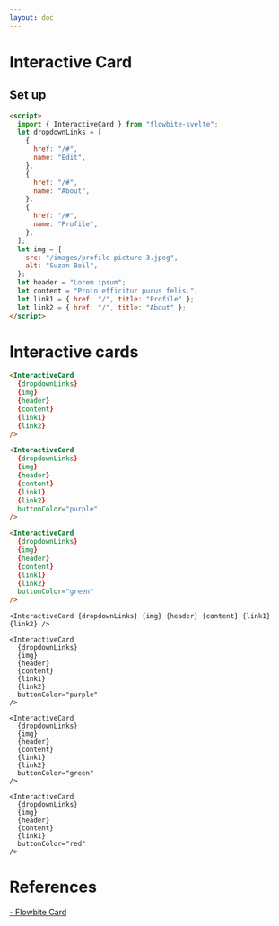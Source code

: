 ```yaml
---
layout: doc
---
```


<script>
  import { InteractiveCard } from "flowbite-svelte";
  let dropdownLinks = [
    {
      href: "/#",
      name: "Edit",
    },
    {
      href: "/#",
      name: "About",
    },
    {
      href: "/#",
      name: "Profile",
    },
  ];
  let img = {
    src: "/images/profile-picture-3.jpeg",
    alt: "Suzan Boil",
  };
  let header = "Lorem ipsum";
  let content = "Proin efficitur purus felis.";
  let link1 = { href: "/", title: "Profile" };
  let link2 = { href: "/", title: "About" };
</script>

<h1 class="text-3xl w-full dark:text-white py-4">Interactive Card</h1>

<h2 class="text-2xl w-full dark:text-white py-4">Set up</h2>

```html
<script>
  import { InteractiveCard } from "flowbite-svelte";
  let dropdownLinks = [
    {
      href: "/#",
      name: "Edit",
    },
    {
      href: "/#",
      name: "About",
    },
    {
      href: "/#",
      name: "Profile",
    },
  ];
  let img = {
    src: "/images/profile-picture-3.jpeg",
    alt: "Suzan Boil",
  };
  let header = "Lorem ipsum";
  let content = "Proin efficitur purus felis.";
  let link1 = { href: "/", title: "Profile" };
  let link2 = { href: "/", title: "About" };
</script>
```

<h1 class="text-3xl w-full dark:text-white py-4">Interactive cards</h1>

```html
<InteractiveCard 
  {dropdownLinks} 
  {img} 
  {header} 
  {content} 
  {link1} 
  {link2} 
/>

<InteractiveCard
  {dropdownLinks}
  {img}
  {header}
  {content}
  {link1}
  {link2}
  buttonColor="purple"
/>

<InteractiveCard
  {dropdownLinks}
  {img}
  {header}
  {content}
  {link1}
  {link2}
  buttonColor="green"
/>
```

<div class="container flex flex-col space-y-4 justify-center rounded-xl my-4 mx-auto bg-gradient-to-r bg-white dark:bg-gray-900 border border-gray-200 dark:border-gray-700 p-2 sm:p-6">
  
    <InteractiveCard {dropdownLinks} {img} {header} {content} {link1} {link2} />

    <InteractiveCard
      {dropdownLinks}
      {img}
      {header}
      {content}
      {link1}
      {link2}
      buttonColor="purple"
    />
 
    <InteractiveCard
      {dropdownLinks}
      {img}
      {header}
      {content}
      {link1}
      {link2}
      buttonColor="green"
    />

    <InteractiveCard
      {dropdownLinks}
      {img}
      {header}
      {content}
      {link1}
      buttonColor="red"
    />
  
</div>

<div class="container flex flex-wrap justify-center rounded-xl my-4 mx-auto bg-gradient-to-r bg-white dark:bg-gray-900 border border-gray-200 dark:border-gray-700 p-2 sm:p-6">
  <div class="flex-auto p-4">
    <InteractiveCard {dropdownLinks} {img} {header} {content} {link2} />
  </div>
  <div class="flex-auto p-4">
    <InteractiveCard {dropdownLinks} {img} {header} {content} />
  </div>
</div>

<h1 class="text-3xl w-full dark:text-white py-4">References</h1>

<p class="dark:text-white text-base"><a href="https://flowbite.com/docs/components/card/" target="_blank" class="text-blue-600 hover:underline dark:text-blue-500">- Flowbite Card</a></p>